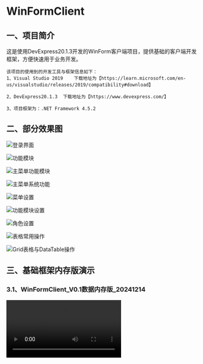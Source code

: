# WinFormClient
## 一、项目简介	

​	这是使用DevExpress20.1.3开发的WinForm客户端项目，提供基础的客户端开发框架，方便快速用于业务开发。

~~~ 
该项目的使用到的开发工具与框架信息如下：
1、Visual Studio 2019	下载地址为【https://learn.microsoft.com/en-us/visualstudio/releases/2019/compatibility#download】

2、DevExpress20.1.3	下载地址为【https://www.devexpress.com/】 	

3、项目框架为：.NET Framework 4.5.2
~~~

## 二、部分效果图

![登录界面](https://github.com/kafeiweimei/WinFormClient/tree/main/Documents/images/登录界面.png)

![功能模块](https://github.com/kafeiweimei/WinFormClient/tree/main/Documents/images/功能模块.png)

![主菜单功能模块](https://github.com/kafeiweimei/WinFormClient/tree/main/Documents/images/主菜单功能模块.png)

![主菜单系统功能](https://github.com/kafeiweimei/WinFormClient/tree/main/Documents/images/主菜单系统功能.png)

![菜单设置](https://github.com/kafeiweimei/WinFormClient/tree/main/Documents/images/菜单设置.png)

![功能模块设置](https://github.com/kafeiweimei/WinFormClient/tree/main/Documents/images/功能模块设置.png)

![角色设置](https://github.com/kafeiweimei/WinFormClient/tree/main/Documents/images/角色设置.png)

![表格常用操作](https://github.com/kafeiweimei/WinFormClient/tree/main/Documents/images/表格常用操作.gif)

![Grid表格与DataTable操作](https://github.com/kafeiweimei/WinFormClient/tree/main/Documents/images/Grid表格与DataTable操作.gif)

## 三、基础框架内存版演示

### 3.1、WinFormClient_V0.1数据内存版_20241214

<video src="https://github.com/kafeiweimei/WinFormClient/blob/main/Documents/videos/WinFormClient_V0.1%E6%95%B0%E6%8D%AE%E5%86%85%E5%AD%98%E7%89%88_20241214.mp4"></video>

